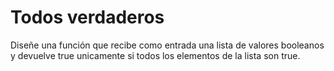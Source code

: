 # Todos verdaderos

Diseñe una función que recibe como entrada una lista de valores booleanos y devuelve true unicamente si todos los elementos de la lista son true.